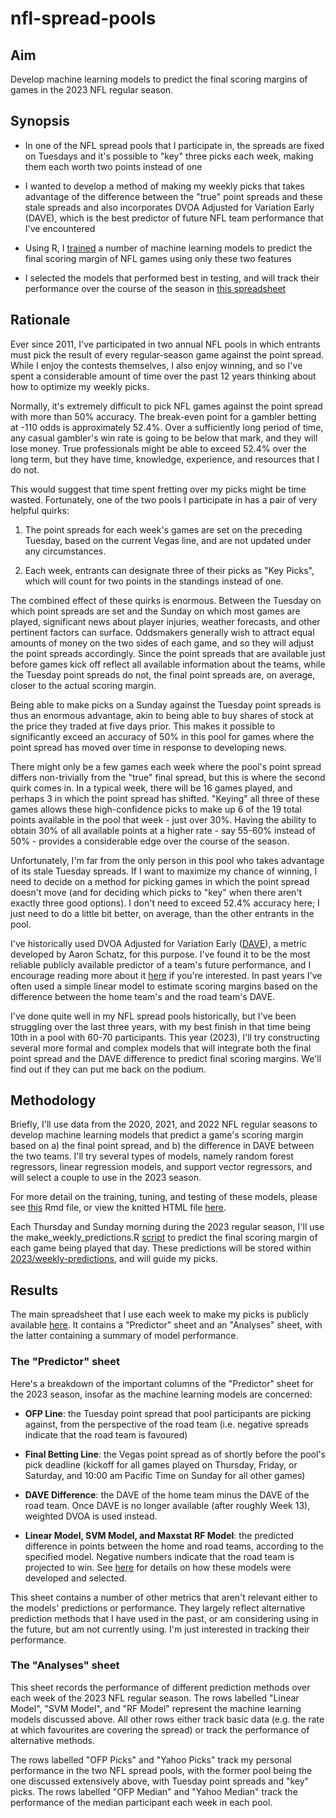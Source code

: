 # nfl-spread-pools
## Aim
Develop machine learning models to predict the final scoring margins of games in
the 2023 NFL regular season.
## Synopsis
* In one of the NFL spread pools that I participate in, the spreads are fixed on
Tuesdays and it's possible to "key" three picks each week, making them each
worth two points instead of one

* I wanted to develop a method of making my weekly picks that takes advantage of
the difference between the "true" point spreads and these stale spreads and also
incorporates DVOA Adjusted for Variation Early (DAVE), which is the best
predictor of future NFL team performance that I've encountered

* Using R, I
[trained](https://decohn.github.io/nfl-spread-pools/2023/model-training.html) a
number of machine learning models to predict the final scoring margin of NFL
games using only these two features

* I selected the models that performed best in testing, and will track their
performance over the course of the season in
[this spreadsheet](https://docs.google.com/spreadsheets/d/1dVnTsDZvxPkLAsYW6SPb1tOTNHe2bxtRAAwpPIAYwj0/edit?usp=sharing)

## Rationale
Ever since 2011, I've participated in two annual NFL pools in which entrants
must pick the result of every regular-season game against the point spread.
While I enjoy the contests themselves, I also enjoy winning, and so I've spent
a considerable amount of time over the past 12 years thinking about how to
optimize my weekly picks.

Normally, it's extremely difficult to pick NFL games against the point spread
with more than 50% accuracy. The break-even point for a gambler betting at -110
odds is approximately 52.4%. Over a sufficiently long period of time, any casual
gambler's win rate is going to be below that mark, and they will lose money.
True professionals might be able to exceed 52.4% over the long term, but they
have time, knowledge, experience, and resources that I do not.

This would suggest that time spent fretting over my picks might be time wasted.
Fortunately, one of the two pools I participate in has a pair of very helpful
quirks:

1. The point spreads for each week's games are set on the preceding Tuesday,
based on the current Vegas line, and are not updated under any circumstances.

2. Each week, entrants can designate three of their picks as "Key Picks", which
will count for two points in the standings instead of one.

The combined effect of these quirks is enormous. Between the Tuesday on which
point spreads are set and the Sunday on which most games are played, significant
news about player injuries, weather forecasts, and other pertinent factors can
surface. Oddsmakers generally wish to attract equal amounts of money on the two
sides of each game, and so they will adjust the point spreads accordingly.
Since the point spreads that are available just before games kick off reflect
all available information about the teams, while the Tuesday point spreads do
not, the final point spreads are, on average, closer to the actual scoring
margin.

Being able to make picks on a Sunday against the Tuesday point spreads
is thus an enormous advantage, akin to being able to buy shares of stock at the
price they traded at five days prior. This makes it possible to significantly
exceed an accuracy of 50% in this pool for games where the point spread has
moved over time in response to developing news.

There might only be a few games each week where the pool's point spread differs
non-trivially from the "true" final spread, but this is where the second quirk
comes in. In a typical week, there will be 16 games played, and perhaps 3 in
which the point spread has shifted. "Keying" all three of these games allows
these high-confidence picks to make up 6 of the 19 total points available in the
pool that week - just over 30%. Having the ability to obtain 30% of all
available points at a higher rate - say 55-60% instead of 50% - provides a
considerable edge over the course of the season.

Unfortunately, I'm far from the only person in this pool who takes advantage of
its stale Tuesday spreads. If I want to maximize my chance of winning, I need to
decide on a method for picking games in which the point spread doesn't move (and
for deciding which picks to "key" when there aren't exactly three good options).
I don't need to exceed 52.4% accuracy here; I just need to do a little bit
better, on average, than the other entrants in the pool.

I've historically used DVOA Adjusted for Variation Early
([DAVE](https://www.ftnfantasy.com/articles/FTN/104143/week-1-dvoa-dominant-dallas-cowboys)),
a metric developed by Aaron Schatz, for this purpose. I've found it to be the
most reliable publicly available predictor of a team's future performance, and I
encourage reading more about it
[here](https://www.ftnfantasy.com/articles/FTN/103241/dvoa-explainer) if you're
interested. In past years I've often used a simple linear model to estimate
scoring margins based on the difference between the home team's and the road
team's DAVE.

I've done quite well in my NFL spread pools historically, but I've been
struggling over the last three years, with my best finish in that time being
10th in a pool with 60-70 participants. This year (2023), I'll try constructing
several more formal and complex models that will integrate both the final point
spread and the DAVE difference to predict final scoring margins. We'll find out
if they can put me back on the podium.

## Methodology
Briefly, I'll use data from the 2020, 2021, and 2022 NFL regular seasons to
develop machine learning models that predict a game's scoring margin based on
a) the final point spread, and b) the difference in DAVE between the two teams.
I'll try several types of models, namely random forest regressors, linear
regression models, and support vector regressors, and will select a couple to
use in the 2023 season.

For more detail on the training, tuning, and testing of these models, please see
[this](https://github.com/decohn/nfl-spread-pools/blob/main/2023/model-training.Rmd)
Rmd file, or view the knitted HTML file
[here](https://decohn.github.io/nfl-spread-pools/2023/model-training.html).

Each Thursday and Sunday morning during the 2023 regular season, I'll use the
make_weekly_predictions.R
[script](https://github.com/decohn/nfl-spread-pools/blob/main/make_weekly_predictions.R)
to predict the final scoring margin of each game being played that day. These
predictions will be stored within
[2023/weekly-predictions](https://github.com/decohn/nfl-spread-pools/tree/main/2023/weekly-predictions),
and will guide my picks.  

## Results
The main spreadsheet that I use each week to make my picks is publicly available
[here](https://docs.google.com/spreadsheets/d/1dVnTsDZvxPkLAsYW6SPb1tOTNHe2bxtRAAwpPIAYwj0/edit?usp=sharing).
It contains a "Predictor" sheet and an "Analyses" sheet, with the latter
containing a summary of model performance.

### The "Predictor" sheet
Here's a breakdown of the important columns of the "Predictor" sheet for the
2023 season, insofar as the machine learning models are concerned:
* **OFP Line**: the Tuesday point spread that pool participants are picking
against, from the perspective of the road team (i.e. negative spreads indicate
that the road team is favoured)

* **Final Betting Line**: the Vegas point spread as of shortly before the pool's
pick deadline (kickoff for all games played on Thursday, Friday, or Saturday,
and 10:00 am Pacific Time on Sunday for all other games)

* **DAVE Difference**: the DAVE of the home team minus the DAVE of the road
team. Once DAVE is no longer available (after roughly Week 13), weighted DVOA is
used instead.

* **Linear Model, SVM Model, and Maxstat RF Model**: the predicted difference in
points between the home and road teams, according to the specified model.
Negative numbers indicate that the road team is projected to win. See
[here](https://decohn.github.io/nfl-spread-pools/2023/model-training.html) for
details on how these models were developed and selected.

This sheet contains a number of other metrics that aren't relevant either to the
models' predictions or performance. They largely reflect alternative prediction
methods that I have used in the past, or am considering using in the future,
but am not currently using. I'm just interested in tracking their performance.

### The "Analyses" sheet
This sheet records the performance of different prediction methods over each
week of the 2023 NFL regular season. The rows labelled "Linear Model",
"SVM Model", and "RF Model" represent the machine learning models discussed
above. All other rows either track basic data (e.g. the rate at which favourites
are covering the spread) or track the performance of alternative methods.

The rows labelled "OFP Picks" and "Yahoo Picks" track my personal performance in
the two NFL spread pools, with the former pool being the one discussed
extensively above, with Tuesday point spreads and "key" picks. The rows labelled
"OFP Median" and "Yahoo Median" track the performance of the median participant
each week in each pool.
